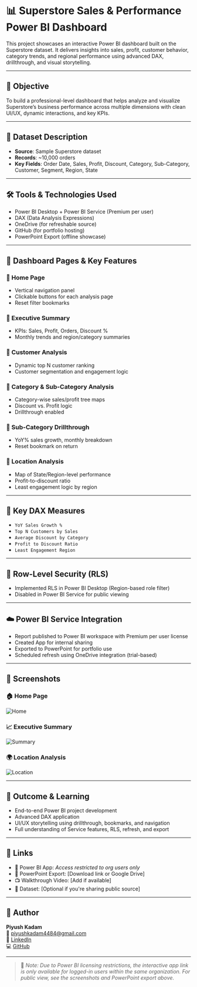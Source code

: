 # 📊 Superstore Sales & Performance Power BI Dashboard

This project showcases an interactive Power BI dashboard built on the Superstore dataset. It delivers insights into sales, profit, customer behavior, category trends, and regional performance using advanced DAX, drillthrough, and visual storytelling.

---

## 🎯 Objective

To build a professional-level dashboard that helps analyze and visualize Superstore’s business performance across multiple dimensions with clean UI/UX, dynamic interactions, and key KPIs.

---

## 📁 Dataset Description

- **Source**: Sample Superstore dataset  
- **Records**: ~10,000 orders  
- **Key Fields**: Order Date, Sales, Profit, Discount, Category, Sub-Category, Customer, Segment, Region, State

---

## 🛠 Tools & Technologies Used

- Power BI Desktop + Power BI Service (Premium per user)
- DAX (Data Analysis Expressions)
- OneDrive (for refreshable source)
- GitHub (for portfolio hosting)
- PowerPoint Export (offline showcase)

---

## 🧩 Dashboard Pages & Key Features

### 🔹 Home Page
- Vertical navigation panel
- Clickable buttons for each analysis page
- Reset filter bookmarks

### 🔹 Executive Summary
- KPIs: Sales, Profit, Orders, Discount %
- Monthly trends and region/category summaries

### 🔹 Customer Analysis
- Dynamic top N customer ranking
- Customer segmentation and engagement logic

### 🔹 Category & Sub-Category Analysis
- Category-wise sales/profit tree maps
- Discount vs. Profit logic
- Drillthrough enabled

### 🔹 Sub-Category Drillthrough
- YoY% sales growth, monthly breakdown
- Reset bookmark on return

### 🔹 Location Analysis
- Map of State/Region-level performance
- Profit-to-discount ratio
- Least engagement logic by region

---

## 🧮 Key DAX Measures

- `YoY Sales Growth %`
- `Top N Customers by Sales`
- `Average Discount by Category`
- `Profit to Discount Ratio`
- `Least Engagement Region`

---

## 🔐 Row-Level Security (RLS)

- Implemented RLS in Power BI Desktop (Region-based role filter)
- Disabled in Power BI Service for public viewing

---

## ☁️ Power BI Service Integration

- Report published to Power BI workspace with Premium per user license
- Created App for internal sharing
- Exported to PowerPoint for portfolio use
- Scheduled refresh using OneDrive integration (trial-based)

---

## 📸 Screenshots

### 🏠 Home Page  
![Home](Screenshots/homepage.png)

### 📈 Executive Summary  
![Summary](Screenshots/executive_summary.png)

### 🌍 Location Analysis  
![Location](Screenshots/location_analysis.png)

---

## 🚀 Outcome & Learning

- End-to-end Power BI project development
- Advanced DAX application
- UI/UX storytelling using drillthrough, bookmarks, and navigation
- Full understanding of Service features, RLS, refresh, and export

---

## 🔗 Links

- 🔎 Power BI App: *Access restricted to org users only*  
- 📄 PowerPoint Export: [Download link or Google Drive]  
- 📺 Walkthrough Video: [Add if available]  
- 📁 Dataset: [Optional if you're sharing public source]

---

## 👤 Author

**Piyush Kadam**  
📧 piyushkadam4484@gmail.com  
🔗 [LinkedIn](https://www.linkedin.com/in/your-profile)  
💻 [GitHub](https://github.com/your-username)

---

> 📌 _Note: Due to Power BI licensing restrictions, the interactive app link is only available for logged-in users within the same organization. For public view, see the screenshots and PowerPoint export above._

